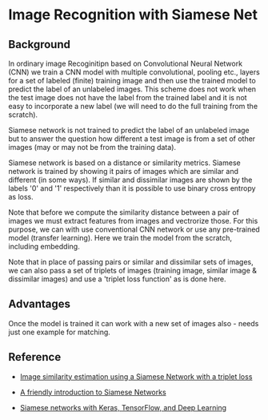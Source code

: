 # Image Recognition with Siamese Net 

## Background 

   In ordinary image Recoginitipn based on Convolutional Neural Network (CNN) we train a CNN model
   with multiple convolutional, pooling etc., layers  for a set of labeled (finite) training image 
   and then use the trained model to predict the label of an unlabeled images. This scheme does not 
   work when the test image does not have the label from the trained label and it is not easy
   to incorporate a new label (we will need to do the full training from the scratch).

   Siamese network is not trained to predict the label of an unlabeled image but to answer the question 
   how different a test image is from a set of other images (may or may not be from the training data).

   Siamese network is based on a distance or similarity metrics. Siamese network is trained by showing 
   it pairs of images which are similar and different (in some ways). If similar and dissimilar images are 
   shown by the labels '0' and '1' respectively than it is possible to use binary cross entropy as loss.

   Note that before we compute the similarity distance between a pair of images we must extract features from 
   images and vectrorize those. For this purpose, we can with use conventional CNN network or use any pre-trained
   model (transfer learning). Here we train the model from the scratch, including embedding.

   Note that in place of passing pairs or similar and dissimilar sets of images, we can also pass a set of
   triplets of images (training image, similar image & dissimilar images) and use a 'triplet loss function'
   as is done here. 


## Advantages

   Once the model is trained it can work with a new set of images also -  needs just one example for matching.


## Reference 
   - [Image similarity estimation using a Siamese Network with a triplet loss
](https://keras.io/examples/vision/siamese_network/)

   - [A friendly introduction to Siamese Networks](https://towardsdatascience.com/a-friendly-introduction-to-siamese-networks-85ab17522942)
 
   - [Siamese networks with Keras, TensorFlow, and Deep Learning](https://www.pyimagesearch.com/2020/11/30/siamese-networks-with-keras-tensorflow-and-deep-learning/) 



